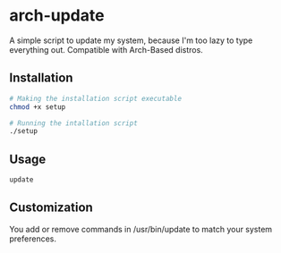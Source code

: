 # arch-update
A simple script to update my system, because I'm too lazy to type everything out. Compatible with Arch-Based distros.


## Installation
```bash
# Making the installation script executable
chmod +x setup

# Running the intallation script
./setup
```


## Usage
```bash
update
```

## Customization 
You add or remove commands in /usr/bin/update to match your system preferences.
